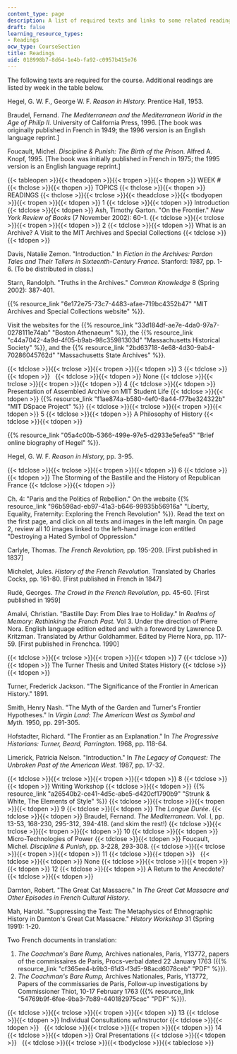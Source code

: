 ```yaml
---
content_type: page
description: A list of required texts and links to some related readings
draft: false
learning_resource_types:
- Readings
ocw_type: CourseSection
title: Readings
uid: 018998b7-8d64-1e4b-fa92-c0957b415e76
---
```

The following texts are required for the course. Additional readings are listed by week in the table below.

Hegel, G. W. F., George W. F. *Reason in History.* Prentice Hall, 1953.

Braudel, Fernand. *The Mediterranean and the Mediterranean World in the Age of Philip II*. University of California Press, 1996. \[The book was originally published in French in 1949; the 1996 version is an English language reprint.\]

Foucault, Michel. *Discipline & Punish: The Birth of the Prison.* Alfred A. Knopf, 1995. \[The book was initially published in French in 1975; the 1995 version is an English language reprint.\]

{{< tableopen >}}{{< theadopen >}}{{< tropen >}}{{< thopen >}}
WEEK #
{{< thclose >}}{{< thopen >}}
TOPICS
{{< thclose >}}{{< thopen >}}
READINGS
{{< thclose >}}{{< trclose >}}{{< theadclose >}}{{< tbodyopen >}}{{< tropen >}}{{< tdopen >}}
1
{{< tdclose >}}{{< tdopen >}}
Introduction
{{< tdclose >}}{{< tdopen >}}
Ash, Timothy Garton. "On the Frontier." *New York Review of Books* (7 November 2002): 60-1.
{{< tdclose >}}{{< trclose >}}{{< tropen >}}{{< tdopen >}}
2
{{< tdclose >}}{{< tdopen >}}
What is an Archive? A Visit to the MIT Archives and Special Collections
{{< tdclose >}}{{< tdopen >}}

Davis, Natalie Zemon. "Introduction." In *Fiction in the Archives: Pardon Tales and Their Tellers in Sixteenth-Century France.* Stanford: 1987, pp. 1-6. (To be distributed in class.)

Starn, Randolph. "Truths in the Archives." *Common Knowledge* 8 (Spring 2002): 387-401.

{{% resource_link "6e172e75-73c7-4483-afae-719bc4352b47" "MIT Archives and Special Collections website" %}}.

Visit the websites for the {{% resource_link "33d184df-ae7e-4da0-97a7-0278111e74ab" "Boston Athenaeum" %}}, the {{% resource_link "c44a7042-4a9d-4f05-b9ab-98c35981303d" "Massachusetts Historical Society" %}}, and the {{% resource_link "2bd63718-4e68-4d30-9ab4-70286045762d" "Massachusetts State Archives" %}}.

{{< tdclose >}}{{< trclose >}}{{< tropen >}}{{< tdopen >}}
3
{{< tdclose >}}{{< tdopen >}}
 
{{< tdclose >}}{{< tdopen >}}
None
{{< tdclose >}}{{< trclose >}}{{< tropen >}}{{< tdopen >}}
4
{{< tdclose >}}{{< tdopen >}}
Presentation of Assembled Archive on MIT Student Life
{{< tdclose >}}{{< tdopen >}}
{{% resource_link "f1ae874a-b580-4ef0-8a44-f77be324322b" "MIT DSpace Project" %}}
{{< tdclose >}}{{< trclose >}}{{< tropen >}}{{< tdopen >}}
5
{{< tdclose >}}{{< tdopen >}}
A Philosophy of History
{{< tdclose >}}{{< tdopen >}}

{{% resource_link "05a4c00b-5366-499e-97e5-d2933e5efea5" "Brief online biography of Hegel" %}}.

Hegel, G. W. F. *Reason in History,* pp. 3-95.

{{< tdclose >}}{{< trclose >}}{{< tropen >}}{{< tdopen >}}
6
{{< tdclose >}}{{< tdopen >}}
The Storming of the Bastille and the History of Republican France
{{< tdclose >}}{{< tdopen >}}

Ch. 4: "Paris and the Politics of Rebellion." On the website {{% resource_link "96b598ad-eb97-41a3-b646-99935b56916a" "Liberty, Equality, Fraternity: Exploring the French Revolution" %}}. Read the text on the first page, and click on all texts and images in the left margin. On page 2, review all 10 images linked to the left-hand image icon entitled "Destroying a Hated Symbol of Oppression."

Carlyle, Thomas. *The French Revolution,* pp. 195-209. \[First published in 1837\]

Michelet, Jules. *History of the French Revolution.* Translated by Charles Cocks, pp. 161-80. \[First published in French in 1847\]

Rudé, Georges. *The Crowd in the French Revolution,* pp. 45-60. \[First published in 1959\]

Amalvi, Christian. "Bastille Day: From Dies Irae to Holiday." In *Realms of Memory: Rethinking the French Past.* Vol 3. Under the direction of Pierre Nora. English language edition edited and with a foreword by Lawrence D. Kritzman. Translated by Arthur Goldhammer. Edited by Pierre Nora, pp. 117-59. \[First published in Frenchca. 1990\]

{{< tdclose >}}{{< trclose >}}{{< tropen >}}{{< tdopen >}}
7
{{< tdclose >}}{{< tdopen >}}
The Turner Thesis and United States History
{{< tdclose >}}{{< tdopen >}}

Turner, Frederick Jackson. "The Significance of the Frontier in American History." 1891.

Smith, Henry Nash. "The Myth of the Garden and Turner's Frontier Hypotheses." In *Virgin Land: The American West as Symbol and Myth.* 1950, pp. 291-305.

Hofstadter, Richard. "The Frontier as an Explanation." In *The Progressive Historians: Turner, Beard, Parrington.* 1968, pp. 118-64.

Limerick, Patricia Nelson. "Introduction." In *The Legacy of Conquest: The Unbroken Past of the American West.* 1987, pp. 17-32.

{{< tdclose >}}{{< trclose >}}{{< tropen >}}{{< tdopen >}}
8
{{< tdclose >}}{{< tdopen >}}
Writing Workshop
{{< tdclose >}}{{< tdopen >}}
{{% resource_link "a26540b2-ce41-4d5c-abe5-d420cf1790b9" "Strunk & White, The Elements of Style" %}}
{{< tdclose >}}{{< trclose >}}{{< tropen >}}{{< tdopen >}}
9
{{< tdclose >}}{{< tdopen >}}
The *Longue Durée*.
{{< tdclose >}}{{< tdopen >}}
Braudel, Fernand. *The Mediterranean.* Vol. I, pp. 13-53, 168-230, 295-312, 394-418. (and skim the rest!)
{{< tdclose >}}{{< trclose >}}{{< tropen >}}{{< tdopen >}}
10
{{< tdclose >}}{{< tdopen >}}
Micro-Technologies of Power
{{< tdclose >}}{{< tdopen >}}
Foucault, Michel. *Discipline & Punish,* pp. 3-228, 293-308.
{{< tdclose >}}{{< trclose >}}{{< tropen >}}{{< tdopen >}}
11
{{< tdclose >}}{{< tdopen >}}
 
{{< tdclose >}}{{< tdopen >}}
None
{{< tdclose >}}{{< trclose >}}{{< tropen >}}{{< tdopen >}}
12
{{< tdclose >}}{{< tdopen >}}
A Return to the Anecdote?
{{< tdclose >}}{{< tdopen >}}

Darnton, Robert. "The Great Cat Massacre." In *The Great Cat Massacre and Other Episodes in French Cultural History*.

Mah, Harold. "Suppressing the Text: The Metaphysics of Ethnographic History in Darnton's Great Cat Massacre." *History Workshop* 31 (Spring 1991): 1-20.

Two French documents in translation:

1. *The Coachman's Bare Rump,* Archives nationales, Paris, Y13772, papers of the commissaires de Paris, Procs-verbal dated 22 January 1763 ({{% resource_link "cf365ee4-b9b3-61d3-f3d5-98acd6078ceb" "PDF" %}}).
2. *The Coachman's Bare Rump,* Archives Nationales, Paris, Y13772, Papers of the commissaries de Paris, Follow-up investigations by Commissioner Thiot, 10-17 February 1763 ({{% resource_link "54769b9f-6fee-9ba3-7b89-440182975cac" "PDF" %}}).

{{< tdclose >}}{{< trclose >}}{{< tropen >}}{{< tdopen >}}
13
{{< tdclose >}}{{< tdopen >}}
Individual Consultations w/Instructor
{{< tdclose >}}{{< tdopen >}}
 
{{< tdclose >}}{{< trclose >}}{{< tropen >}}{{< tdopen >}}
14
{{< tdclose >}}{{< tdopen >}}
Oral Presentations
{{< tdclose >}}{{< tdopen >}}
 
{{< tdclose >}}{{< trclose >}}{{< tbodyclose >}}{{< tableclose >}}